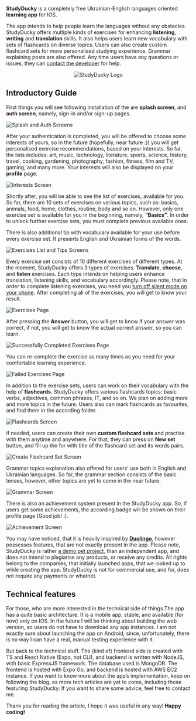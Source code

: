 **StudyDucky** is a completely free Ukrainian-English languages oriented **learning app** for IOS. 

The app intends to help people learn the languages without any obstacles. StudyDucky offers multiple kinds of exercises for enhancing **listening**, **writing** and **translation** skills. It also helps users learn new vocabulary with sets of flashcards on diverse topics. Users can also create custom flashcard sets for more personalised studying experience. Grammar explaining posts are also offered. Any time users have any questions or issues, they can [contact the developer](https://github.com/Isaaaya) for help.

<div align="center">
  <img src='https://res.cloudinary.com/dsvapbrsj/image/upload/c_fill,h_150,q_100,w_150/v1721930259/Isaaaya-Blog/icon_wzz9mq.webp' alt='StudyDucky Logo' />
</div>

## Introductory Guide

First things you will see following installation of the are **splash screen**, and **auth screen**, namely, sign-in and/or sign-up pages.

<img src='https://res.cloudinary.com/dsvapbrsj/image/upload/c_scale,q_100,w_1619/v1722012905/Isaaaya-Blog/studyducky/AuthScreens_oh7fcq.webp' width={1000} height={500} alt='Splash and Auth Screens' />

After your authentication is completed, you will be offered to choose some interests of yours, so in the future (hopefully, near future :)) you will get personalised exercise recommendations, based on your interests. So far, the lists includes: art, music, technology, literature, sports, science, history, travel, cooking, gardening, photography, fashion, fitness, film and TV, gaming, and many more. Your interests will also be displayed on your **profile** page.

<img src='https://res.cloudinary.com/dsvapbrsj/image/upload/c_scale,q_100,w_1619/v1722013927/Isaaaya-Blog/studyducky/interests_muxaux.webp' width={1000} height={500} alt='Interests Screen' />

Shortly after, you will be able to see the list of exercises, available for you. So far, there are 10 sets of exercises on various topics, such as: basics, animals, food, home, clothes, routine, body and so on. However, only one exercise set is available for you in the beginning, namely, **“Basics”**. In order to unlock further exercise sets, you must complete previous available ones.

There is also additional tip with vocabulary available for your use before every exercise set. It presents English and Ukrainian forms of the words.

<img src='https://res.cloudinary.com/dsvapbrsj/image/upload/c_scale,q_100,w_1619/v1722023314/Isaaaya-Blog/studyducky/exercise_n_tips_page_yqe9to.webp' width={1000} height={500} alt='Exercises List and Tips Screens' />

Every exercise set consists of 10 different exercises of different types. At the moment, StudyDucky offers 3 types of exercises. **Translate**, **choose**, and **listen** exercises. Each type intends on helping users enhance translation, listening skills, and vocabulary accordingly. Please note, that in order to complete listening exercises, you need you <ins>turn off silent mode on your phone</ins>. After completing all of the exercises, you will get to know your result.

<img src='https://res.cloudinary.com/dsvapbrsj/image/upload/c_scale,q_auto:best,w_1619/v1722023317/Isaaaya-Blog/studyducky/exercises_page_gm68gp.webp' width={1000} height={500} alt='Exercises Page' />

After pressing the **Answer** button, you will get to know if your answer was correct, if not, you will get to know the actual correct answer, so you can learn.

<img src='https://res.cloudinary.com/dsvapbrsj/image/upload/c_scale,q_100,w_1619/v1722023314/Isaaaya-Blog/studyducky/exercises_success_m9vlnz.webp' width={1000} height={500} alt='Successfully Completed Exercises Page' />

You can re-complete the exercise as many times as you need for your comfortable learning experience. 

<img src='https://res.cloudinary.com/dsvapbrsj/image/upload/c_scale,q_100,w_1619/v1722023289/Isaaaya-Blog/studyducky/exercises_fail_k8tdfw.webp' width={1000} height={500} alt='Failed Exercises Page' />

In addition to the exercise sets, users can work on their vocabulary with the help of **flashcards**. StudyDucky offers various flashcards topics: basic verbs, adjectives, common phrases, IT, and so on. We plan on adding more and more topics in the future. Users also can mark flashcards as favourites, and find them in the according folder.

<img src='https://res.cloudinary.com/dsvapbrsj/image/upload/c_scale,q_100,w_1619/v1722023316/Isaaaya-Blog/studyducky/flashcards_pages_vi3qlp.webp' width={1000} height={500} alt='Flashcards Screen' />

If needed, users can create their own **custom flashcard sets** and practise with them anytime and anywhere. For that, they can press on **New set** button, and fill up the for with title of the flashcard set and its words pairs.

<img src='https://res.cloudinary.com/dsvapbrsj/image/upload/c_scale,q_100,w_1619/v1722023306/Isaaaya-Blog/studyducky/add_flashcard_zlepva.webp' width={1000} height={500} alt='Create Flashcard Set Screen' />

Grammar topics explanation also offered for users’ use both in English and Ukrainian languages. So far, the grammar section consists of the basic tenses, however, other topics are yet to come in the near future.

<img src='https://res.cloudinary.com/dsvapbrsj/image/upload/c_scale,q_100,w_1619/v1722023291/Isaaaya-Blog/studyducky/grammar_pages_1_bkre2k.jpg' width={1000} height={500} alt='Grammar Screen' />

There is also an achievement system present in the StudyDucky app. So, if users get some achievements, the according badge will be shown on their profile page (Good job! :).

<img src='https://res.cloudinary.com/dsvapbrsj/image/upload/c_scale,q_100,w_1619/v1722023290/Isaaaya-Blog/studyducky/achievements_x87cnv.webp' width={1000} height={500} alt='Achievement Screen' />

You may have noticed, that it is heavily inspired by [**Duolingo**](https://www.duolingo.com), however possesses features, that are not exactly present in the app. Please note, StudyDucky is rather <ins>a demo pet project</ins>, than an independent app, and does not intend to plagiarise any products, or receive any credits. All rights belong to the companies, that initially launched apps, that we looked up to while creating the app. StudyDucky is not for commercial use, and for, does not require any payments or whatnot.


## Technical features

For those, who are more interested in the technical side of things.The app has a quite basic architecture. It is a mobile app, stable, and available (for now) only on IOS. In the future I will be thinking about building the web version, so users do not have to download any app instances. I am not exactly sure about launching the app on Android, since, unfortunately, there is no way I can have a real, manual testing experience with it.

But back to the technical stuff. The (kind of) frontend side is created with TS and React Native (Expo, not CLI), and backend is written with NodeJS, with basic ExpressJS framework. The database used is MongoDB. The frontend is hosted with Expo Go, and backend is hosted with AWS EC2 instance. If you want to know more about the app’s implementation, keep on following the blog, as more tech articles are yet to come, including those featuring StudyDucky. If you want to share some advice, feel free to contact me.

Thank you for reading the article, I hope it was useful in any way! **Happy coding!**
